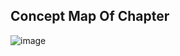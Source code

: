 ## Concept Map Of Chapter


![image](https://github.com/famashines/GitHub_Presentation_repo/assets/152769770/eb44033b-a1fc-4848-836b-f2e1a1331104)
